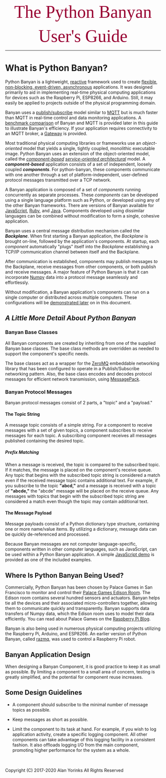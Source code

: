

</p>
<p align="center">
  <span style="color:#990033; font-family:Georgia; font-size:4em;">The Python Banyan</span>
</p>
<p align="center">
<span style="color:#990033; font-family:Georgia; font-size:4em;">User's Guide</span>
</p>



-------------------------------------------------

# What is Python Banyan?
Python Banyan is a lightweight, [reactive](https://gist.github.com/staltz/868e7e9bc2a7b8c1f754) framework used to
create [flexible](http://ptgmedia.pearsoncmg.com/images/9780134602417/samplepages/9780134602417.pdf), [non-blocking, event-driven,
asynchronous](https://www.allthingsdistributed.com/historical/archives/000486.html) applications.
It was designed primarily to aid in implementing real-time physical computing applications
 for devices such as
 the Raspberry Pi, ESP8266,  and Arduino.
Still, it may easily be applied to projects outside of the physical programming domain.

Banyan uses a [publish/subscribe](https://en.wikipedia.org/wiki/Publish%E2%80%93subscribe_pattern)
 model similar to [MQTT](https://en.wikipedia.org/wiki/MQTT) but is much faster than MQTT in
 real-time control and data monitoring applications.
 A [benchmark comparison](benchmark/#benchmark) of Banyan
and MQTT is provided later in this guide to illustrate Banyan's efficiency.
If your application requires connectivity to an MQTT broker, a [Gateway](/example10) is provided.

Most traditional physical computing libraries or frameworks use an *object-oriented* model
that yields a single,
tightly coupled, monolithic executable image. Python Banyan uses an extension of the object-oriented model, called
the *[component-based](https://en.wikipedia.org/wiki/Component-based_software_engineering) [service-oriented architectural](https://en.wikipedia.org/wiki/Service-oriented_architecture)*
model. A ***component-based*** application consists of a set of independent, loosely
coupled ***components***. For python-banyan, these components communicate with one another through a set
of platform-independent, user-defined protocol messages transmitted over a TCP network.

A Banyan application is composed of a set of *components* running concurrently as separate processes.
These *components* can be developed using a single language platform such as Python, or developed using any of the other Banyan frameworks.
There are versions of Banyan available for [JavaScript](https://github.com/MrYsLab/js-banyan), [Ruby](https://github.com/MrYsLab/rb_banyan),
 and [Java](https://github.com/MrYsLab/javabanyan). Components developed using dissimilar languages can be combined
 without modification to form a single, cohesive application.

Banyan uses a central message distribution mechanism called the ***Backplane***. When first starting a Banyan application,
the *Backplane* is brought on-line, followed by
the application's components.
At startup, each
 *component* automatically
"plugs" itself into the *Backplane* establishing a TCP/IP communication channel between itself and the Backplane.

After communication is established, components may publish messages *to* the Backplane, receive messages from other components, or both
publish and receive messages. A major feature of Python Banyan
is that it can incorporate [Numpy](http://www.numpy.org/) data into a protocol message
 seamlessly and effortlessly.

Without modification, a Banyan application's components can run on a single computer or distributed across multiple computers.
These configurations will be [demonstrated later](/example3/) on in this document.


## *A Little More Detail About Python Banyan*

### Banyan Base Classes
All Banyan components are created by inheriting from one of the supplied Banyan base classes.
 The base class methods are overridden as needed to
 support the component's specific needs.

The base classes act as a wrapper for the [ZeroMQ](http://zeromq.org/) embeddable networking library that has been configured
 to operate in a Publish/Subscribe networking pattern.
Also, the base class encodes and decodes protocol messages for efficient network transmission,
using [MessagePack](https://msgpack.org/index.html).

### Banyan Protocol Messages

Banyan protocol messages consist of 2 parts, a "topic" and a "payload."

#### The Topic String

A message topic consists of a simple string. For a component to receive messages
with a set of given topics, a component
subscribes to receive messages for each topic. A subscribing component receives all messages published
containing the desired topic.

##### Prefix Matching
When a message is received, the topic is compared to the subscribed topic. If it matches,
the message is placed on the component's receive queue. Any topic that begins with the subscribed topic string
is considered a match even if the received message topic contains additional text.
 For example, if you subscribe to the topic **"abcd,"** and a message is received
with a topic of **"abcde,"** the "abcde" message will be placed on the receive queue. Any messages with topics
that begin with the subscribed topic string are considered a match even though the topic may contain additional text.

#### The Message Payload

 Message payloads consist of a Python dictionary type structure, containing one or more name/value items.
 By utilizing a dictionary, message data can be quickly de-referenced and processed.

 Because Banyan messages are not computer language-specific, components written in other computer languages, such as
 JavaScript, can be used within a Python Banyan application. A simple [JavaScript demo](/example4/) is provided as one
 of the included examples.

## Where Is Python Banyan Being Used?
Commercially, Python Banyan has been chosen by Palace Games in San Francisco to monitor and control
their [Palace Games Edison Room](https://palace-games.com/edison-escape-room/).
 The Edison room contains several hundred sensors and actuators. Banyan helps tie all the devices
and their associated micro-controllers together, allowing them to
communicate quickly and transparently. Banyan supports data transfers of Numpy data,
which the Edison
room uses to model their data efficiently. You can read about Palace Games on the
[Raspberry Pi Blog](https://www.raspberrypi.org/blog/raspberry-pi-escape-room/).

Banyan is also being used in numerous physical computing projects utilizing the Raspberry Pi, Arduino, and ESP8266.
An earlier version of Python Banyan, called [razmq](https://github.com/MrYsLab/razmq), was used to control a Raspberry Pi robot.

## Banyan Application Design

When designing a Banyan Component, it is good practice to keep it as small as
possible. By limiting a component to a small area of concern, testing is greatly
simplified, and the potential for component reuse increases.

## Some Design Guidelines

* A component should subscribe to the minimal number of message topics as possible.

* Keep messages as short as possible.

* Limit the component to its task at hand. For example, if you wish to log application activity,
create a specific logging component. All other components can take advantage of this logging facility
in a consistent fashion. It also offloads logging I/O from the main component, promoting higher performance
for the system as a whole.

<br>
<br>
Copyright (C) 2017-2020 Alan Yorinks All Rights Reserved



